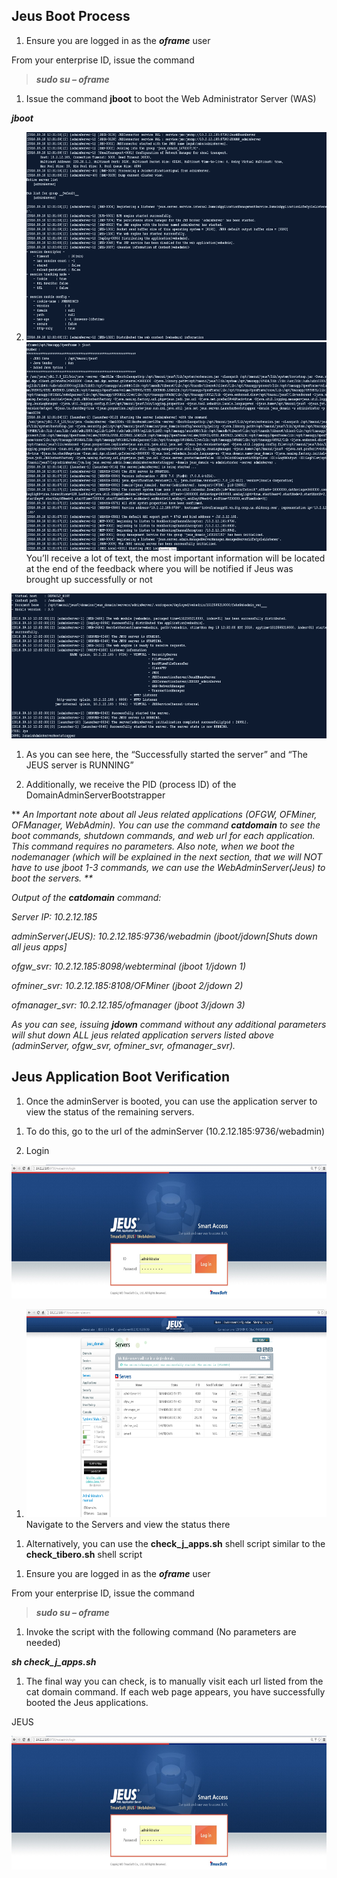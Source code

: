 
Jeus Boot Process
-----------------

1. Ensure you are logged in as the ***oframe*** user

From your enterprise ID, issue the command

> ***sudo su – oframe***

1. Issue the command **jboot** to boot the Web Administrator Server
(WAS)

***jboot***

2. <img src="./media/image14.png" style="width:6.5in;height:3.47569in" /><img src="./media/image15.png" style="width:6.5in;height:3.47014in" />You’ll
receive a lot of text, the most important information will be
located at the end of the feedback where you will be notified if
Jeus was brought up successfully or not

<img src="./media/image16.png" style="width:6.5in;height:2.42083in" />

1. As you can see here, the “Successfully started the server” and “The
JEUS server is RUNNING”

2. Additionally, we receive the PID (process ID) of the
DomainAdminServerBootstrapper

\*\* *An Important note about all Jeus related applications (OFGW,
OFMiner, OFManager, WebAdmin). You can use the command **catdomain** to
see the boot commands, shutdown commands, and web url for each
application. This command requires no parameters. Also note, when we
boot the nodemanager (which will be explained in the next section, that
we will NOT have to use jboot 1-3 commands, we can use the
WebAdminServer(Jeus) to boot the servers. \*\**

*Output of the **catdomain** command:*

*Server IP: 10.2.12.185*

*adminServer(JEUS): 10.2.12.185:9736/webadmin (jboot/jdown\[Shuts down
all jeus apps\]*

*ofgw\_svr: 10.2.12.185:8098/webterminal (jboot 1/jdown 1)*

*ofminer\_svr: 10.2.12.185:8108/OFMiner (jboot 2/jdown 2)*

*ofmanager\_svr: 10.2.12.185/ofmanager (jboot 3/jdown 3)*

*As you can see, issuing **jdown** command without any additional
parameters will shut down ALL jeus related application servers listed
above (adminServer, ofgw\_svr, ofminer\_svr, ofmanager\_svr).*

Jeus Application Boot Verification
----------------------------------

1. Once the adminServer is booted, you can use the application server
to view the status of the remaining servers.

<!-- -->

1. To do this, go to the url of the adminServer
(10.2.12.185:9736/webadmin)

2. Login

<img src="./media/image17.jpeg" style="width:6.5in;height:2.23515in" />

1. <img src="./media/image18.png" style="width:6.5in;height:3.4625in" />Navigate
to the Servers and view the status there

<!-- -->

1. Alternatively, you can use the **check\_j\_apps.sh** shell script
similar to the **check\_tibero.sh** shell script

<!-- -->

1. Ensure you are logged in as the ***oframe*** user

From your enterprise ID, issue the command

> ***sudo su – oframe***

1. Invoke the script with the following command (No parameters are
needed)

***sh check\_j\_apps.sh***

<!-- -->

1. The final way you can check, is to manually visit each url listed
from the cat domain command.
If each web page appears, you have successfully booted the Jeus
applications.

JEUS

<img src="./media/image17.jpeg" style="width:6.5in;height:2.23515in" />